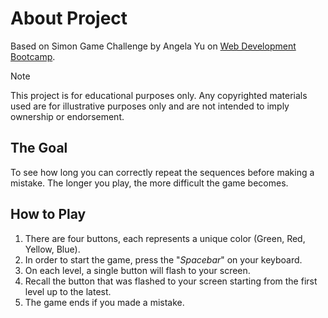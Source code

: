 # About Project
Based on Simon Game Challenge by Angela Yu on [Web Development Bootcamp](https://www.udemy.com/share/101qYw3@xZmm1oTEXpAMFymJVE0GcMyDyAIDqvGj6W-mWVmdNGHE5bHVFey-WCNABuzfpFcBhA==/).

> [!NOTE]
> This project is for educational purposes only. Any copyrighted materials used are for illustrative purposes only and are not intended to imply ownership or endorsement.

## The Goal
To see how long you can correctly repeat the sequences before making a mistake. The longer you play, the more difficult the game becomes.

## How to Play
1. There are four buttons, each represents a unique color (Green, Red, Yellow, Blue).
2. In order to start the game, press the "_Spacebar_" on your keyboard.
3. On each level, a single button will flash to your screen.
4. Recall the button that was flashed to your screen starting from the first level up to the latest.
5. The game ends if you made a mistake.
